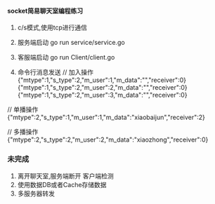 #### socket简易聊天室编程练习
1. c/s模式,使用tcp进行通信
2. 服务端启动
go run service/service.go
3. 客服端启动
go run Client/client.go

4. 命令行消息发送
// 加入操作
{"mtype":1,"s_type":2,"m_user":1,"m_data":"","receiver":0}
{"mtype":1,"s_type":2,"m_user":2,"m_data":"","receiver":0}
{"mtype":1,"s_type":2,"m_user":3,"m_data":"","receiver":0}

// 单播操作
{"mtype":2,"s_type":1,"m_user":1,"m_data":"xiaobaijun","receiver":2}

// 多播操作
{"mtype":2,"s_type":2,"m_user":2,"m_data":"xiaozhong","receiver":0}

### 未完成
1. 离开聊天室,服务端断开 客户端检测
2. 使用数据DB或者Cache存储数据
3. 多服务器转发